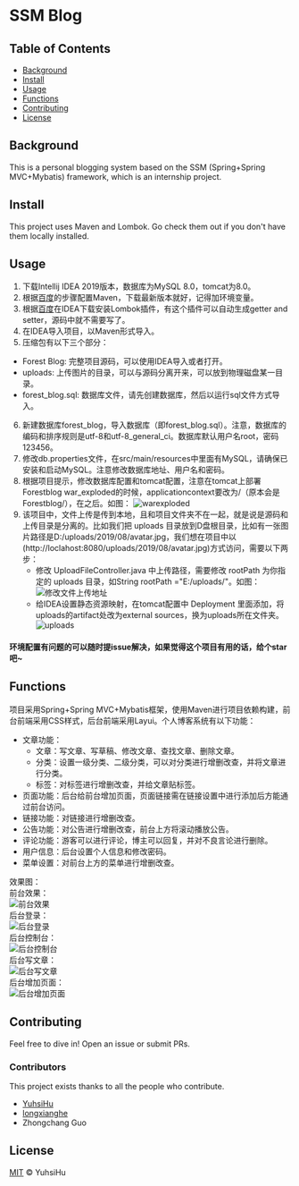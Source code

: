 # SSM Blog

## Table of Contents

  - [Background](#background)
  - [Install](#install)
  - [Usage](#usage)
  - [Functions](#Functions)
  - [Contributing](#contributing)
  - [License](#license)

## Background

This is a personal blogging system based on the SSM (Spring+Spring MVC+Mybatis)  framework, which is an internship project.

## Install

This project uses Maven and Lombok. Go check them out if you don't have them locally installed.

## Usage
1.	下载Intellij IDEA 2019版本，数据库为MySQL 8.0，tomcat为8.0。
2.	根据[百度](https://www.cnblogs.com/xihehua/p/9639045.html)的步骤配置Maven，下载最新版本就好，记得加环境变量。
3.	根据[百度](https://jingyan.baidu.com/article/0a52e3f4e53ca1bf63ed725c.html)在IDEA下载安装Lombok插件，有这个插件可以自动生成getter and setter，源码中就不需要写了。
4.	在IDEA导入项目，以Maven形式导入。
5.	压缩包有以下三个部分：
 - Forest Blog: 完整项目源码，可以使用IDEA导入或者打开。
 - uploads: 上传图片的目录，可以与源码分离开来，可以放到物理磁盘某一目录。  
 - forest_blog.sql: 数据库文件，请先创建数据库，然后以运行sql文件方式导入。
6.	新建数据库forest_blog，导入数据库（即forest_blog.sql）。注意，数据库的编码和排序规则是utf-8和utf-8_general_ci。数据库默认用户名root，密码 123456。
7.	修改db.properties文件，在src/main/resources中里面有MySQL，请确保已安装和启动MySQL。注意修改数据库地址、用户名和密码。
8.	根据项目提示，修改数据库配置和tomcat配置，注意在tomcat上部署Forestblog war_exploded的时候，applicationcontext要改为/（原本会是Forestblog/），在之后。如图：
![warexploded](image/warexploded.png)
9. 该项目中，文件上传是传到本地，且和项目文件夹不在一起，就是说是源码和上传目录是分离的。比如我们把 uploads 目录放到D盘根目录，比如有一张图片路径是D:/uploads/2019/08/avatar.jpg，我们想在项目中以(http://loclahost:8080/uploads/2019/08/avatar.jpg)方式访问，需要以下两步：
    - 修改 UploadFileController.java 中上传路径，需要修改 rootPath 为你指定的 uploads 目录，如String rootPath ="E:/uploads/"。如图：
     ![修改文件上传地址](image/修改文件上传地址.png)
    - 给IDEA设置静态资源映射，在tomcat配置中 Deployment 里面添加，将uploads的artifact处改为external sources，换为uploads所在文件夹。
    ![uploads](image/uploads.png)

#### 环境配置有问题的可以随时提issue解决，如果觉得这个项目有用的话，给个star吧~ ####


## Functions
项目采用Spring+Spring MVC+Mybatis框架，使用Maven进行项目依赖构建，前台前端采用CSS样式，后台前端采用Layui。个人博客系统有以下功能：
  - 文章功能：
    - 文章：写文章、写草稿、修改文章、查找文章、删除文章。
    - 分类：设置一级分类、二级分类，可以对分类进行增删改查，并将文章进行分类。
    - 标签：对标签进行增删改查，并给文章贴标签。
  - 页面功能：后台给前台增加页面，页面链接需在链接设置中进行添加后方能通过前台访问。
  - 链接功能：对链接进行增删改查。
  - 公告功能：对公告进行增删改查，前台上方将滚动播放公告。
  - 评论功能：游客可以进行评论，博主可以回复，并对不良言论进行删除。
  - 用户信息：后台设置个人信息和修改密码。
  - 菜单设置：对前台上方的菜单进行增删改查。 
  
  效果图：  
  前台效果：  
  ![前台效果](image/前台.jpg)  
  后台登录：  
  ![后台登录](image/后台登录.png)  
  后台控制台：  
  ![后台控制台](image/后台控制台.png)  
  后台写文章：  
  ![后台写文章](image/后台写文章.png)  
  后台增加页面：  
  ![后台增加页面](image/后台增加页面.png)  
  

## Contributing
Feel free to dive in! Open an issue or submit PRs.

### Contributors

This project exists thanks to all the people who contribute. 
 - [YuhsiHu](https://github.com/YuhsiHu)
 - [longxianghe](https://github.com/longxianghe)
 - Zhongchang Guo


## License

[MIT](LICENSE) © YuhsiHu